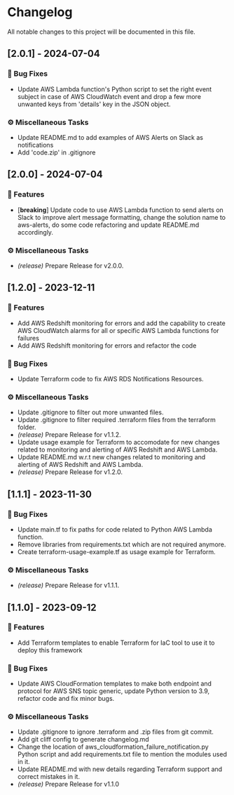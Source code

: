 # Changelog

All notable changes to this project will be documented in this file.

## [2.0.1] - 2024-07-04

### 🐛 Bug Fixes

- Update AWS Lambda function's Python script to set the right event subject in case of AWS CloudWatch event and drop a few more unwanted keys from 'details' key in the JSON object.

### ⚙️ Miscellaneous Tasks

- Update README.md to add examples of AWS Alerts on Slack as notifications
- Add 'code.zip' in .gitignore

## [2.0.0] - 2024-07-04

### 🚀 Features

- [**breaking**] Update code to use AWS Lambda function to send alerts on Slack to improve alert message formatting, change the solution name to aws-alerts, do some code refactoring and update README.md accordingly.

### ⚙️ Miscellaneous Tasks

- *(release)* Prepare Release for v2.0.0.

## [1.2.0] - 2023-12-11

### 🚀 Features

- Add AWS Redshift monitoring for errors and add the capability to create AWS CloudWatch alarms for all or specific AWS Lambda functions for failures
- Add AWS Redshift monitoring for errors and refactor the code

### 🐛 Bug Fixes

- Update Terraform code to fix AWS RDS Notifications Resources.

### ⚙️ Miscellaneous Tasks

- Update .gitignore to filter out more unwanted files.
- Update .gitignore to filter required .terraform files from the terraform folder.
- *(release)* Prepare Release for v1.1.2.
- Update usage example for Terraform to accomodate for new changes related to monitoring and alerting of AWS Redshift and AWS Lambda.
- Update README.md w.r.t new changes related to monitoring and alerting of AWS Redshift and AWS Lambda.
- *(release)* Prepare Release for v1.2.0.

## [1.1.1] - 2023-11-30

### 🐛 Bug Fixes

- Update main.tf to fix paths for code related to Python AWS Lambda function.
- Remove libraries from requirements.txt which are not required anymore.
- Create terraform-usage-example.tf as usage example for Terraform.

### ⚙️ Miscellaneous Tasks

- *(release)* Prepare Release for v1.1.1.

## [1.1.0] - 2023-09-12

### 🚀 Features

- Add Terraform templates to enable Terraform for IaC tool to use it to deploy this framework

### 🐛 Bug Fixes

- Update AWS CloudFormation templates to make both endpoint and protocol for AWS SNS topic generic, update Python version to 3.9, refactor code and fix minor bugs.

### ⚙️ Miscellaneous Tasks

- Update .gitignore to ignore .terraform and .zip files from git commit.
- Add git cliff config to generate changelog.md
- Change the location of aws_cloudformation_failure_notification.py Python script and add requirements.txt file to mention the modules used in it.
- Update README.md with new details regarding Terraform support and correct mistakes in it.
- *(release)* Prepare Release for v1.1.0

<!-- generated by git-cliff -->
